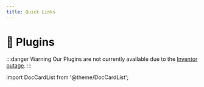 ```yaml
---
title: Quick Links
---
```


# 🧩 Plugins

:::danger Warning
Our Plugins are not currently available due to the [Inventor outage](https://inventor.gg/outage).
:::

import DocCardList from '@theme/DocCardList';

<DocCardList />